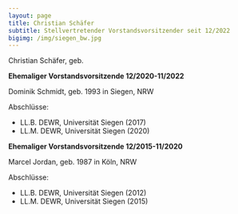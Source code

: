 ```yaml
---
layout: page
title: Christian Schäfer
subtitle: Stellvertretender Vorstandsvorsitzender seit 12/2022
bigimg: /img/siegen_bw.jpg
---
```


Christian Schäfer, geb. 

**Ehemaliger Vorstandsvorsitzende 12/2020-11/2022**

Dominik Schmidt, geb. 1993 in Siegen, NRW

Abschlüsse:

  * LL.B. DEWR, Universität Siegen (2017)
  * LL.M. DEWR, Universität Siegen (2020)


**Ehemaliger Vorstandsvorsitzende 12/2015-11/2020**

Marcel Jordan, geb. 1987 in Köln, NRW

Abschlüsse:

  * LL.B. DEWR, Universität Siegen (2012)
  * LL.M. DEWR, Universität Siegen (2015)




